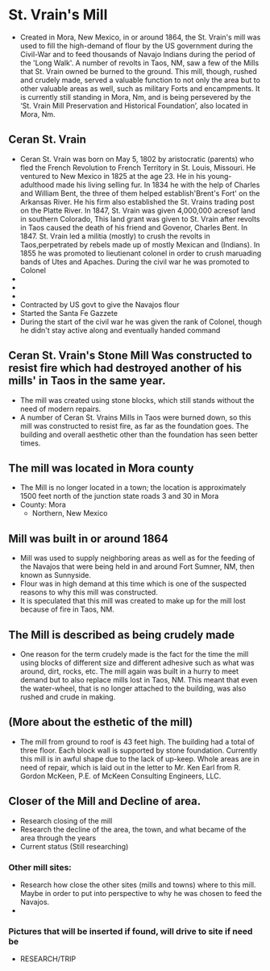 # St. Vrain's Mill
- Created in Mora, New Mexico, in or around 1864, the St. Vrain's mill was used to fill the high-demand of flour by the US government during the Civil-War and to feed thousands of Navajo Indians during the period of the 'Long Walk'. A number of revolts in Taos, NM, saw a few of the Mills that St. Vrain owned be burned to the ground. This mill, though, rushed and crudely made, served a valuable function to not only the area but to other valuable areas as well, such as military Forts and encampments.  It is currently still standing in Mora, Nm, and is being persevered by the ‘St. Vrain Mill Preservation and Historical Foundation’, also located in Mora, Nm.

## Ceran St. Vrain
- Ceran St. Vrain was born on May 5, 1802 by aristocratic (parents) who fled the French Revolution to French Territory in St. Louis, Missouri. He ventured to New Mexico in 1825 at the age 23. He in his young-adulthood made his living selling fur. In 1834 he with the help of Charles and William Bent, the three of them helped establish'Brent's Fort' on the Arkansas River. He his firm also established the St. Vrains trading post on the Platte River. In 1847, St. Vrain was given 4,000,000 acresof land in southern Colorado, This land grant was given to St. Vrain after revolts in Taos caused the death of his friend and Govenor, Charles Bent. In 1847. St. Vrain led a militia (mostly) to crush the revolts in Taos,perpetrated by rebels made up of mostly Mexican and (Indians). In 1855 he was promoted to lieutienant colonel in order to crush maruading bands of Utes and Apaches. During the civil war he was promoted to Colonel 
- 
- 
- 
- Contracted by US govt to give the Navajos flour
- Started the Santa Fe Gazzete 
- During the start of the civil war he was given the rank of Colonel, though he didn't stay active along and eventually handed command


## Ceran St. Vrain's Stone Mill Was constructed to resist fire which had destroyed another of his mills' in Taos in the same year.
- The mill was created using stone blocks, which still stands without the need of modern repairs. 
- A number of Ceran St. Vrains Mills in Taos were burned down, so this mill was constructed to resist fire, 
  as far as the foundation goes. The building and overall aesthetic other than the foundation has seen better times. 

## The mill was located in Mora county
- The Mill is no longer located in a town; the location is approximately 1500 feet north of the junction state roads 3 and 30 in Mora
- County: Mora
    - Northern, New Mexico
## Mill was built in or around 1864
 - Mill was used to supply neighboring areas as well as for the feeding of the Navajos that were being held in and around Fort Sumner, NM, then known as Sunnyside.   
 - Flour was in high demand at this time which is one of the suspected reasons to why this mill was constructed. 
 - It is speculated that this mill was created to make up for the mill lost because of fire in Taos, NM. 

## The Mill is described as being crudely made
- One reason for the term crudely made is the fact for the time the mill using blocks of different size and different adhesive such as what was around, dirt, rocks, etc. The mill again was built in a hurry to meet demand but to also replace mills lost in Taos, NM. This meant that even the water-wheel, that is no longer attached to the building, was also rushed and crude in making. 

## (More about the esthetic of the mill)
- The mill from ground to roof is 43 feet high. The building had a total of three floor. Each block wall is supported by stone
  foundation. 
  Currently this mill is in awful shape due to the lack of up-keep. Whole areas are in need of repair, which is 
  laid out in the letter to Mr. Ken Earl from R. Gordon McKeen, P.E. of McKeen Consulting Engineers, LLC.  

## Closer of the Mill and Decline of area.
- Research closing of the mill
- Research the decline of the area, the town, and what became of the area through the years
- Current status
(Still researching)

### Other mill sites:
- Research how close the other sites (mills and towns) where to this mill. Maybe in order to put into perspective to why he was chosen to feed the Navajos.
-

### Pictures that will be inserted if found, will drive to site if need be
- RESEARCH/TRIP
